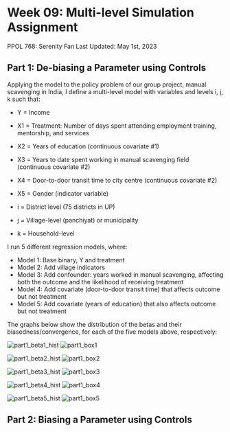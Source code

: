 # Week 09: Multi-level Simulation Assignment

PPOL 768: Serenity Fan 
Last Updated: May 1st, 2023 

## Part 1: De-biasing a Parameter using Controls 

Applying the model to the policy problem of our group project, manual scavenging in India, I define a multi-level model with variables and levels i, j, k such that:  

* Y = Income 
* X1 = Treatment: Number of days spent attending employment training, mentorship, and services  
* X2 = Years of education (continuous covariate #1)
* X3 = Years to date spent working in manual scavenging field (continuous covariate #2)
* X4 = Door-to-door transit time to city centre (continuous covariate #2)
* X5 = Gender (indicator variable)

* i = District level (75 districts in UP)
* j = Village-level (panchiyat) or municipality 
* k = Household-level 

I run 5 different regression models, where: 
* Model 1: Base binary, Y and treatment 
* Model 2: Add village indicators 
* Model 3: Add confounder: years worked in manual scavenging, affecting both the outcome and the likelihood of receiving treatment 
* Model 4: Add covariate (door-to-door transit time) that affects outcome but not treatment
* Model 5: Add covariate (years of education) that also affects outcome but not treatment 

The graphs below show the distribution of the betas and their biasedness/convergence, for each of the five models above, respectively:

![part1_beta1_hist](part1_reg_1_overN.png)
![part1_box1](part1_boxplot_1.png)

![part1_beta2_hist](part1_reg_2_overN.png)
![part1_box2](part1_boxplot_2.png)

![part1_beta3_hist](part1_reg_3_overN.png)
![part1_box3](part1_boxplot_3.png)

![part1_beta4_hist](part1_reg_4_overN.png)
![part1_box4](part1_boxplot_4.png)

![part1_beta5_hist](part1_reg_5_overN.png)
![part1_box5](part1_boxplot_5.png)


## Part 2: Biasing a Parameter using Controls 

